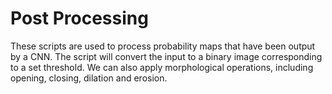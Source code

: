 # Post Processing

These scripts are used to process probability maps that have been output by a CNN. The script will convert the input to a binary image corresponding to a set threshold. We can also apply morphological operations, including opening, closing, dilation and erosion. 

